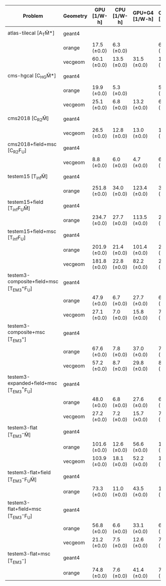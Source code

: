 | Problem                                                        | Geometry |  GPU [1/W-h] | CPU [1/W-h] | GPU+G4 [1/W-h] | CPU+G4 [1/W-h] |  G4 [1/W-h] |
| -------------------------------------------------------------- | -------- | ------------ | ----------- | -------------- | -------------- | ----------- |
| atlas-tilecal [A$_\mathrm{T}$M̃*]                              | geant4   |              |             |                |                |  8.2 (±0.0) |
|                                                                | orange   |  17.5 (±0.0) |  6.3 (±0.0) |                |     6.4 (±0.0) |             |
|                                                                | vecgeom  |  60.1 (±0.0) | 13.5 (±0.0) |    31.5 (±0.0) |    13.5 (±0.0) |             |
| cms-hgcal [C$_\mathrm{HG}$M̃*]                                 | geant4   |              |             |                |                |  3.0 (±0.0) |
|                                                                | orange   |  19.9 (±0.0) |  5.3 (±0.0) |                |     5.3 (±0.0) |             |
|                                                                | vecgeom  |  25.1 (±0.0) |  6.8 (±0.0) |    13.2 (±0.0) |     6.8 (±0.0) |             |
| cms2018 [C$_\mathrm{R2}$M̃]                                    | geant4   |              |             |                |                |  9.8 (±0.0) |
|                                                                | vecgeom  |  26.5 (±0.0) | 12.8 (±0.0) |    13.0 (±0.0) |    13.0 (±0.0) |             |
| cms2018+field+msc [C$_\mathrm{R2}$F$_\mathrm{U}$]              | geant4   |              |             |                |                |  4.7 (±0.0) |
|                                                                | vecgeom  |   8.8 (±0.0) |  6.0 (±0.0) |     4.7 (±0.0) |     6.0 (±0.0) |             |
| testem15 [T$_\mathrm{inf}$M̃]                                  | geant4   |              |             |                |                | 22.5 (±0.0) |
|                                                                | orange   | 251.8 (±0.0) | 34.0 (±0.0) |   123.4 (±0.0) |    33.7 (±0.0) |             |
| testem15+field [T$_\mathrm{inf}$F$_\mathrm{U}$M̃]              | geant4   |              |             |                |                | 17.3 (±0.0) |
|                                                                | orange   | 234.7 (±0.0) | 27.7 (±0.0) |   113.5 (±0.0) |    27.3 (±0.0) |             |
| testem15+field+msc [T$_\mathrm{inf}$F$_\mathrm{U}$]            | geant4   |              |             |                |                | 14.7 (±0.0) |
|                                                                | orange   | 201.9 (±0.0) | 21.4 (±0.0) |   101.4 (±0.0) |    21.2 (±0.0) |             |
|                                                                | vecgeom  | 181.8 (±0.0) | 22.8 (±0.0) |    82.2 (±0.0) |    22.7 (±0.0) |             |
| testem3-composite+field+msc [T$_\mathrm{EM3}^+$F$_\mathrm{U}$] | geant4   |              |             |                |                |  5.3 (±0.0) |
|                                                                | orange   |  47.9 (±0.0) |  6.7 (±0.0) |    27.7 (±0.0) |     6.7 (±0.0) |             |
|                                                                | vecgeom  |  27.1 (±0.0) |  7.0 (±0.0) |    15.8 (±0.0) |     7.2 (±0.0) |             |
| testem3-composite+msc [T$_\mathrm{EM3}^+$]                     | geant4   |              |             |                |                |  6.6 (±0.0) |
|                                                                | orange   |  67.6 (±0.0) |  7.8 (±0.0) |    37.0 (±0.0) |     7.8 (±0.0) |             |
|                                                                | vecgeom  |  57.2 (±0.0) |  8.7 (±0.0) |    29.8 (±0.0) |     8.7 (±0.0) |             |
| testem3-expanded+field+msc [T$_\mathrm{EM3}^*$F$_\mathrm{U}$]  | geant4   |              |             |                |                |  5.3 (±0.0) |
|                                                                | orange   |  48.0 (±0.0) |  6.8 (±0.0) |    27.6 (±0.0) |     6.8 (±0.0) |             |
|                                                                | vecgeom  |  27.2 (±0.0) |  7.2 (±0.0) |    15.7 (±0.0) |     7.2 (±0.0) |             |
| testem3-flat [T$_\mathrm{EM3}^-$M̃]                            | geant4   |              |             |                |                | 11.3 (±0.0) |
|                                                                | orange   | 101.6 (±0.0) | 12.6 (±0.0) |    56.6 (±0.0) |    12.6 (±0.0) |             |
|                                                                | vecgeom  | 103.9 (±0.0) | 18.1 (±0.0) |    52.2 (±0.0) |    18.1 (±0.0) |             |
| testem3-flat+field [T$_\mathrm{EM3}^-$F$_\mathrm{U}$M̃]        | geant4   |              |             |                |                |  8.8 (±0.0) |
|                                                                | orange   |  73.3 (±0.0) | 11.0 (±0.0) |    43.5 (±0.0) |    11.0 (±0.0) |             |
| testem3-flat+field+msc [T$_\mathrm{EM3}^-$F$_\mathrm{U}$]      | geant4   |              |             |                |                |  5.6 (±0.0) |
|                                                                | orange   |  56.8 (±0.0) |  6.6 (±0.0) |    33.1 (±0.0) |     6.6 (±0.0) |             |
|                                                                | vecgeom  |  21.2 (±0.0) |  7.5 (±0.0) |    12.6 (±0.0) |     7.5 (±0.0) |             |
| testem3-flat+msc [T$_\mathrm{EM3}^-$]                          | geant4   |              |             |                |                |  6.9 (±0.0) |
|                                                                | orange   |  74.8 (±0.0) |  7.6 (±0.0) |    41.4 (±0.0) |     7.5 (±0.0) |             |
